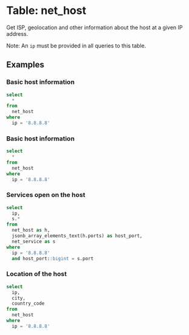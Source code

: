 # Table: net_host

Get ISP, geolocation and other information about the host at a given IP address.

Note: An `ip` must be provided in all queries to this table.

## Examples

### Basic host information

```sql
select
  *
from
  net_host
where
  ip = '8.8.8.8'
```

### Basic host information

```sql
select
  *
from
  net_host
where
  ip = '8.8.8.8'
```

### Services open on the host

```sql
select
  ip,
  s.*
from
  net_host as h,
  jsonb_array_elements_text(h.ports) as host_port,
  net_service as s
where
  ip = '8.8.8.8'
  and host_port::bigint = s.port
```

### Location of the host

```sql
select
  ip,
  city,
  country_code
from
  net_host
where
  ip = '8.8.8.8'
```
